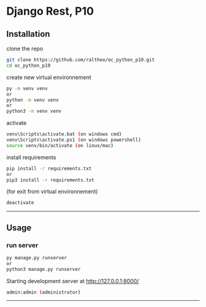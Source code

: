 # Django Rest, P10
## Installation
clone the repo 
```sh
git clone https://github.com/raltheo/oc_python_p10.git
cd oc_python_p10
```
create new virtual environnement
```sh
py -m venv venv
or
python -m venv venv
or
python3 -m venv venv
```
activate 
```sh
venv\Scripts\activate.bat (on windows cmd)
venv\Scripts\activate.ps1 (on windows powershell)
source venv/bin/activate (on linux/mac)
```
install requirements
```sh
pip install -r requirements.txt
or
pip3 install -r requirements.txt
```
(for exit from virtual environnement)
```sh
deactivate
```
* * *
## Usage
### run server
```sh
py manage.py runserver
or
python3 manage.py runserver
```
Starting development server at http://127.0.0.1:8000/


```sh
admin:admin (administrator)
```

* * *
